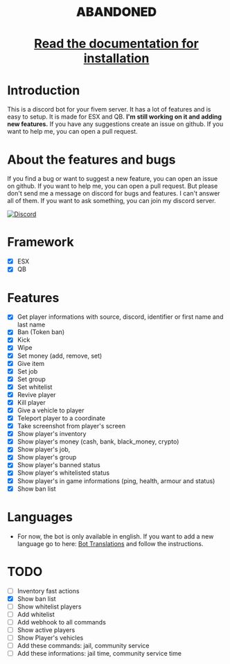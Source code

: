 <div align="center">
    <h1 style="font-weight: 1000; border-bottom: 0px;">
           <a>ABANDONED</a>
    </h1>
</div>

<div align="center">
    <h1 style="font-weight: 700; border-bottom: 0px">
        <a href="https://docs.moxha.dev/docs/free-scripts/fivem-manager-bot">Read the documentation for installation</a>
    </h1>
</div>


# Introduction
This is a discord bot for your fivem server. It has a lot of features and is easy to setup. It is made for ESX and QB. <b>I'm still working on it and adding new features.</b> If you have any suggestions create an issue on github. If you want to help me, you can open a pull request.

# About the features and bugs
If you find a bug or want to suggest a new feature, you can open an issue on github. If you want to help me, you can open a pull request. But please don't send me a message on discord for bugs and features. I can't answer all of them. If you want to ask something, you can join my discord server.

[![Discord](https://img.shields.io/discord/720326694271189124?color=blue&label=Discord&logo=discord&logoColor=white)](https://discord.gg/davU2SY)

# Framework
- [x] ESX
- [x] QB

# Features
- [x] Get player informations with source, discord, identifier or first name and last name
- [x] Ban (Token ban)
- [x] Kick
- [x] Wipe
- [x] Set money (add, remove, set)
- [x] Give item
- [x] Set job
- [x] Set group
- [x] Set whitelist
- [x] Revive player
- [x] Kill player 
- [x] Give a vehicle to player 
- [x] Teleport player to a coordinate 
- [x] Take screenshot from player's screen
- [x] Show player's inventory
- [x] Show player's money (cash, bank, black_money, crypto)
- [x] Show player's job, 
- [x] Show player's group
- [x] Show player's banned status
- [x] Show player's whitelisted status
- [x] Show player's in game informations (ping, health, armour and status)
- [x] Show ban list 

# Languages
- For now, the bot is only available in english. If you want to add a new language go to here: [Bot Translations](https://github.com/MOXHARTZ/fivem-manager-bot-translations) and follow the instructions.

# TODO
- [ ] Inventory fast actions
- [x] Show ban list
- [ ] Show whitelist players
- [ ] Add whitelist
- [ ] Add webhook to all commands
- [ ] Show active players
- [ ] Show Player's vehicles
- [ ] Add these commands: jail, community service
- [ ] Add these informations: jail time, community service time
